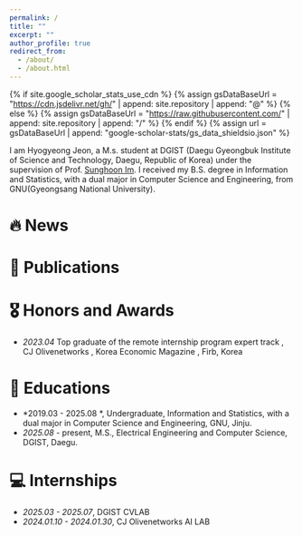 ```yaml
---
permalink: /
title: ""
excerpt: ""
author_profile: true
redirect_from: 
  - /about/
  - /about.html
---
```


{% if site.google_scholar_stats_use_cdn %}
{% assign gsDataBaseUrl = "https://cdn.jsdelivr.net/gh/" | append: site.repository | append: "@" %}
{% else %}
{% assign gsDataBaseUrl = "https://raw.githubusercontent.com/" | append: site.repository | append: "/" %}
{% endif %}
{% assign url = gsDataBaseUrl | append: "google-scholar-stats/gs_data_shieldsio.json" %}

<span class='anchor' id='about-me'></span>


I am Hyogyeong Jeon, a M.s. student at DGIST (Daegu Gyeongbuk Institute of Science and Technology, Daegu, Republic of Korea) under the supervision of Prof. [Sunghoon Im](https://sunghoonim.github.io/).
I received my B.S. degree in Information and Statistics, with a dual major in Computer Science and Engineering, from GNU(Gyeongsang National University).

<!-- To do list(1) : 관심분야 적기
My previous research focused on domain adaptation using image-to-image translation.
Currently, my research interests lie in object-centric video tasks such as Video Instance Segmentation (VIS) and Referring Video Object Segmentation (RVOS). 
More recently, I have been expanding my research toward video reasoning tasks using multi-modal large language models (MLLM). -->





# 🔥 News


# 📝 Publications 


# 🎖 Honors and Awards
- *2023.04* Top graduate of the remote internship program expert track , CJ Olivenetworks , Korea Economic Magazine , Firb, Korea

<!--*2022.09* Grand Prize for My own learning method UCC contest, Gyeongsang National University, Korea
*2022.11* participation prize for Busan International Festival of Educational Contents, Pukyong National University, Korea  -->

# 📖 Educations
- *2019.03 - 2025.08 *, Undergraduate, Information and Statistics, with a dual major in Computer Science and Engineering, GNU, Jinju.
- *2025.08* - present, M.S., Electrical Engineering and Computer Science, DGIST, Daegu.

# 💻 Internships
- *2025.03 - 2025.07*, DGIST CVLAB
- *2024.01.10 - 2024.01.30*, CJ Olivenetworks AI LAB

